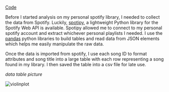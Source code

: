 [Code](https://github.com/John3Baskerville/SpotifyClustering/blob/main/Juypter%20Notebooks/SpotifyClustering2.ipynb)

Before I started analysis on my personal spotify library, I needed to collect the data from Spotify. Luckily, [spotipy](https://spotipy.readthedocs.io/en/2.18.0/), a lightweight Python library for the Spotify Web API is available. Spotipy allowed me to connect to my personal spotify account and extract whichever personal playlists I needed. I use the [pandas](https://pandas.pydata.org/) python libraries to build tables and read data from JSON elements which helps me easily manipulate the raw data.

Once the data is imported from spotify, I use each song ID to format attributes and song title into a large table with each row representing a song found in my library. I then saved the table into a csv file for late use.

*data table picture*


<img src="http://localhost:8888/view/Desktop/JohnBaskervilleGitRepos/SpotifyClustering/Juypter%20Notebooks/projectImages/violinplots.png?raw=true" alt="violinplot">
